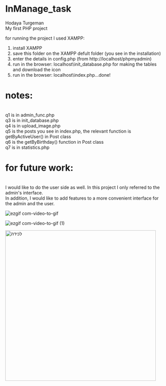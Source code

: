 # InManage_task
Hodaya Turgeman <br>
My first PHP project <br>

for running the project I used XAMPP: <br>
1. install XAMPP <br>
2. save this folder on the XAMPP defult folder (you see in the installation) <br>
3. enter the details in config.php (from http://localhost/phpmyadmin) <br>
3. run in the browser: localhost\init_database.php for making the tables and download the icon <br>
4. run in the browser: localhost\index.php...done! <br>

<h1>notes: </h1><br>
q1 is in admin_func.php <br>
q3 is in init_database.php <br>
q4 is in upload_image.php <br>
q5 is the posts you see in index.php, the relevant function is getByActiveUser() in Post class <br>
q6 is the getByBirthday() function in Post class <br>
q7 is in statistics.php <br>


<h1>for future work: </h1><br>
I would like to do the user side as well. In this project I only referred to the admin's interface.<br>
In addition, I would like to add features to a more convenient interface for the admin and the user. <br>

![ezgif com-video-to-gif](https://github.com/HTUR5/InManage_task/assets/93159244/3124ebda-e16d-41b7-a0d7-f58f6b7c36b0)

![ezgif com-video-to-gif (1)](https://github.com/HTUR5/InManage_task/assets/93159244/245189ef-7ace-464f-8469-2c86515c4f36)

<img width="474" alt="‏‏לכידה" src="https://github.com/HTUR5/InManage_task/assets/93159244/d9c9ab79-c45c-4179-a365-0bb6bbef118e">
